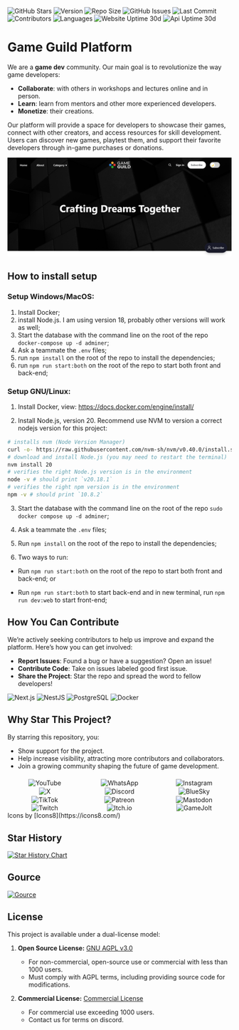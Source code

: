 ![GitHub Stars](https://img.shields.io/github/stars/gameguild-gg/website?style=social)
![Version](https://img.shields.io/github/package-json/v/gameguild-gg/website)
![Repo Size](https://img.shields.io/github/repo-size/gameguild-gg/website)
![GitHub Issues](https://img.shields.io/github/issues/gameguild-gg/website)
![Last Commit](https://img.shields.io/github/last-commit/gameguild-gg/website)
![Contributors](https://img.shields.io/github/contributors/gameguild-gg/website)
![Languages](https://img.shields.io/github/languages/top/gameguild-gg/website)
![Website Uptime 30d](https://status.gameguild.gg/api/badge/1/uptime/720?label=Uptime%20Web%20(30d))
![Api Uptime 30d](https://status.gameguild.gg/api/badge/3/uptime/720?label=Uptime%20Api%20(30d))

# Game Guild Platform

We are a **game dev** community.
Our main goal is to revolutionize the way game developers:
- **Collaborate**: with others in workshops and lectures online and in person.
- **Learn**: learn from mentors and other more experienced developers.
- **Monetize**: their creations.

Our platform will provide a space for developers to showcase their games, connect with other creators, and access resources for skill development. Users can discover new games, playtest them, and support their favorite developers through in-game purchases or donations.

![screenshot](documentation/Page1.png)

## How to install setup

### Setup Windows/MacOS:

1. Install Docker;
2. install Node.js. I am using version 18, probably other versions will work as well;
3. Start the database with the command line on the root of the repo `docker-compose up -d adminer`;
4. Ask a teammate the `.env` files;
5. run `npm install` on the root of the repo to install the dependencies;
6. run `npm run start:both` on the root of the repo to start both front and back-end;

### Setup GNU/Linux:

1. Install Docker, view: https://docs.docker.com/engine/install/

2. Install Node.js, version 20. Recommend use NVM to version a correct nodejs version for this project:

```bash
# installs nvm (Node Version Manager)
curl -o- https://raw.githubusercontent.com/nvm-sh/nvm/v0.40.0/install.sh | bash
# download and install Node.js (you may need to restart the terminal)
nvm install 20
# verifies the right Node.js version is in the environment
node -v # should print `v20.18.1`
# verifies the right npm version is in the environment
npm -v # should print `10.8.2`
```

3. Start the database with the command line on the root of the repo `sudo docker compose up -d adminer`;
4. Ask a teammate the `.env` files;
5. Run `npm install` on the root of the repo to install the dependencies;

6. Two ways to run:

- Run `npm run start:both` on the root of the repo to start both front and back-end; or

- Run `npm run start:both` to start back-end and in new terminal, run `npm run dev:web` to start front-end;

## How You Can Contribute
We’re actively seeking contributors to help us improve and expand the platform. Here’s how you can get involved:
- **Report Issues**: Found a bug or have a suggestion? Open an issue!
- **Contribute Code**: Take on issues labeled good first issue.
- **Share the Project**: Star the repo and spread the word to fellow developers!

![Next.js](https://img.shields.io/badge/Next.js-000000?style=for-the-badge&logo=nextdotjs&logoColor=white)
![NestJS](https://img.shields.io/badge/NestJS-E0234E?style=for-the-badge&logo=nestjs&logoColor=white)
![PostgreSQL](https://img.shields.io/badge/PostgreSQL-316192?style=for-the-badge&logo=postgresql&logoColor=white)
![Docker](https://img.shields.io/badge/Docker-2496ED?style=for-the-badge&logo=docker&logoColor=white)

## Why Star This Project?
By starring this repository, you:
- Show support for the project.
- Help increase visibility, attracting more contributors and collaborators.
- Join a growing community shaping the future of game development.

<div class="social-links">
  <style>
    #socialicon img{
      width: 64px;
    }
    .social-links {
      display: grid;
      grid-template-columns: repeat(3, 1fr);
      text-align: center;
      margin-top: 20px;
    }
  </style>
  <!-- YouTube -->
  <a id="socialicon" href="https://www.youtube.com/@AwesomeGamedevGuild" target="_blank" style="text-decoration: none; margin: 0 15px;">
    <img src="https://img.icons8.com/color/48/000000/youtube-play.png" alt="YouTube" style="vertical-align: middle;"/>
  </a>
  <!-- WhatsApp -->
  <a id="socialicon" href="https://chat.whatsapp.com/CAboWKtosP673f9EkzxKNb" target="_blank" style="text-decoration: none; margin: 0 15px;">
    <img src="https://img.icons8.com/color/48/000000/whatsapp.png" alt="WhatsApp" style="vertical-align: middle;"/>
  </a>
  <!-- Instagram -->
  <a id="socialicon" href="" target="_blank" style="text-decoration: none; margin: 0 15px;">
    <img src="https://img.icons8.com/?size=100&id=zezJrErrmcwx&format=png&color=000000" alt="Instagram" style="vertical-align: middle;"/>
  </a>
  <!-- Facebook -->
  <!-- <a id="socialicon" href="https://x.com/GameGuildDev" target="_blank" style="text-decoration: none; margin: 0 15px;">
    <img src="https://img.icons8.com/?size=100&id=13912&format=png&color=000000" alt="Facebook" style="vertical-align: middle;"/>
  </a> -->
  <!-- LinkedIn -->
  <!-- <a id="socialicon" href="https://x.com/GameGuildDev" target="_blank" style="text-decoration: none; margin: 0 15px;">
    <img src="https://img.icons8.com/?size=100&id=8808&format=png&color=000000" alt="LinkedIn" style="vertical-align: middle;"/>
  </a> -->
  <!-- X -->
  <a id="socialicon" href="https://x.com/GameGuildDev" target="_blank" style="text-decoration: none; margin: 0 15px;">
    <img src="https://img.icons8.com/?size=100&id=phOKFKYpe00C&format=png&color=000000" alt="X" style="vertical-align: middle;"/>
  </a>
  <!-- Threads -->
  <!-- <a id="socialicon" href="" target="_blank" style="text-decoration: none; margin: 0 15px;">
    <img src="https://img.icons8.com/?size=100&id=oykyblY20T6o&format=png&color=000000" alt="Threads" style="vertical-align: middle;"/>
  </a> -->
  <!-- Discord -->
  <a id="socialicon" href="https://discord.com/invite/9CdJeQ2XKB?ref=gameguild.gg" target="_blank" style="text-decoration: none; margin: 0 15px;">
    <img src="https://img.icons8.com/color/48/000000/discord-logo.png" alt="Discord" style="vertical-align: middle;"/>
  </a>
  <!-- BlueSky -->
  <a id="socialicon" href="https://bsky.app/profile/gameguild.bsky.social" target="_blank" style="text-decoration: none; margin: 0 15px;">
    <img src="https://img.icons8.com/?size=100&id=3ovMFy5JDSWq&format=png&color=000000" alt="BlueSky" style="vertical-align: middle;"/>
  </a>
  <!-- TikTok -->
  <a id="socialicon" href="https://www.tiktok.com/@awesomegameguild" target="_blank" style="text-decoration: none; margin: 0 15px;">
    <img src="https://img.icons8.com/?size=100&id=3veRWJpxPPDH&format=png&color=000000" alt="TikTok" style="vertical-align: middle;"/>
  </a>
  <!-- Patreon -->
  <a id="socialicon" href="https://mastodon.social/@gameguild" target="_blank" style="text-decoration: none; margin: 0 15px;">
    <img src="https://img.icons8.com/?size=100&id=I49RSKuKXYoP&format=png&color=000000" alt="Patreon" style="vertical-align: middle;"/>
  </a>
  <!-- Mastodon -->
  <a id="socialicon" href="https://mastodon.social/@gameguild" target="_blank" style="text-decoration: none; margin: 0 15px;">
    <img src="https://img.icons8.com/?size=100&id=SjG6BzZwdP2-&format=png&color=000000" alt="Mastodon" style="vertical-align: middle;"/>
  </a>
  <!-- Twitch -->
  <a id="socialicon" href="https://www.twitch.tv/awesomegamedevguild" target="_blank" style="text-decoration: none; margin: 0 15px;">
    <img src="https://img.icons8.com/?size=100&id=MFZCdvQbJtV1&format=png&color=000000" alt="Twitch" style="vertical-align: middle;"/>
  </a>
  <!-- Itch.io -->
  <a id="socialicon" href="http://gameguild.itch.io/" target="_blank" style="text-decoration: none; margin: 0 15px;">
    <img src="https://img.icons8.com/?size=100&id=XrWrgAx9pAYM&format=png&color=000000" alt="Itch.io" style="vertical-align: middle;"/>
  </a>
  <!-- GameJolt -->
  <a id="socialicon" href="https://gamejolt.com/@GameGuild" target="_blank" style="text-decoration: none; margin: 0 15px;">
    <img src="https://img.icons8.com/?size=100&id=QxjoLwAXiCXT&format=png&color=000000" alt="GameJolt" style="vertical-align: middle;"/>
  </a>
</div>
Icons by [Icons8](https://icons8.com/)

## Star History

[![Star History Chart](https://api.star-history.com/svg?repos=gameguild-gg/website&type=Date)](https://star-history.com/#gameguild-gg/website&Date)

## Gource

[![Gource](https://gameguild-gg.github.io/website/gource.gif)](https://gameguild-gg.github.io/website/gource.mp4)

## License

This project is available under a dual-license model:

1. **Open Source License:** [GNU AGPL v3.0](./LICENSE)
    - For non-commercial, open-source use or commercial with less than 1000 users.
    - Must comply with AGPL terms, including providing source code for modifications.

2. **Commercial License:** [Commercial License](./COMMERCIAL_LICENSE.md)
    - For commercial use exceeding 1000 users.
    - Contact us for terms on discord.
 
